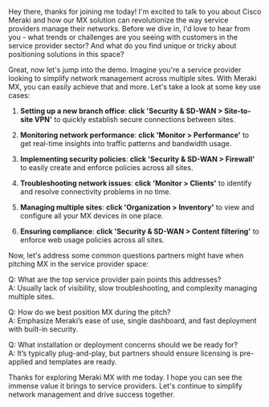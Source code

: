 Hey there, thanks for joining me today! I'm excited to talk to you about Cisco Meraki and how our MX solution can revolutionize the way service providers manage their networks. Before we dive in, I'd love to hear from you - what trends or challenges are you seeing with customers in the service provider sector? And what do you find unique or tricky about positioning solutions in this space?

Great, now let's jump into the demo. Imagine you're a service provider looking to simplify network management across multiple sites. With Meraki MX, you can easily achieve that and more. Let's take a look at some key use cases:

1. **Setting up a new branch office**: **click 'Security & SD-WAN > Site-to-site VPN'** to quickly establish secure connections between sites.
   
2. **Monitoring network performance**: **click 'Monitor > Performance'** to get real-time insights into traffic patterns and bandwidth usage.
   
3. **Implementing security policies**: **click 'Security & SD-WAN > Firewall'** to easily create and enforce policies across all sites.
   
4. **Troubleshooting network issues**: **click 'Monitor > Clients'** to identify and resolve connectivity problems in no time.
   
5. **Managing multiple sites**: **click 'Organization > Inventory'** to view and configure all your MX devices in one place.
   
6. **Ensuring compliance**: **click 'Security & SD-WAN > Content filtering'** to enforce web usage policies across all sites.

Now, let's address some common questions partners might have when pitching MX in the service provider space:

Q: What are the top service provider pain points this addresses?  
A: Usually lack of visibility, slow troubleshooting, and complexity managing multiple sites.

Q: How do we best position MX during the pitch?  
A: Emphasize Meraki’s ease of use, single dashboard, and fast deployment with built-in security.

Q: What installation or deployment concerns should we be ready for?  
A: It’s typically plug-and-play, but partners should ensure licensing is pre-applied and templates are ready.

Thanks for exploring Meraki MX with me today. I hope you can see the immense value it brings to service providers. Let's continue to simplify network management and drive success together.